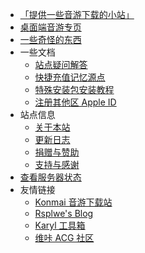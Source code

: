 - [「提供一些音游下载的小站」](/)
- [桌面端音游专页](desktop.md)
- [一些奇怪的东西](secret.md)
- 一些文档
  - [站点疑问解答](faq.md)
  - [快捷充值记忆源点](purchase.md)
  - [特殊安装包安装教程](sai.md)
  - [注册其他区 Apple ID](appleid.md)
- 站点信息
  - [关于本站](about.md)
  - [更新日志](changelog.md)
  - [捐赠与赞助](donate.md)
  - [支持与感谢](support.md)
- [查看服务器状态](https://status.lowi.ro/status/)
- 友情链接
  - [Konmai 音游下载站](https://616.sb)
  - [Rsplwe's Blog](https://www.rsplwe.com)
  - [Karyl 工具箱](https://bilibili.red)
  - [维咔 ACG 社区](https://vikacg.com)

